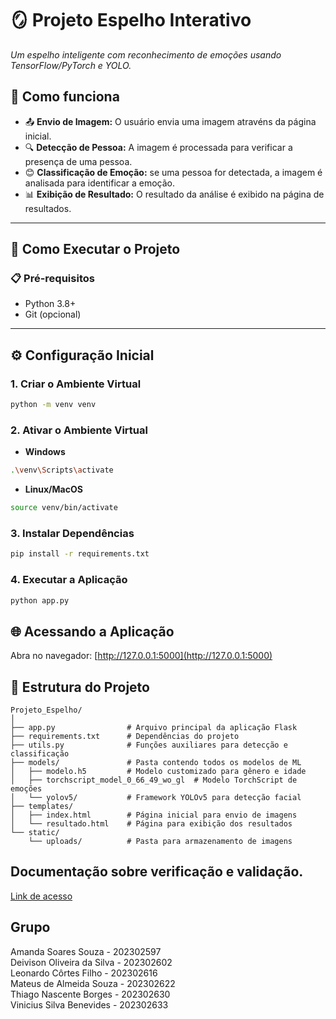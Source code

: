 # 🪞 Projeto Espelho Interativo  
*Um espelho inteligente com reconhecimento de emoções usando TensorFlow/PyTorch e YOLO.*  
## **🧠 Como funciona**
- 📤 **Envio de Imagem:** O usuário envia uma imagem atravéns da página inicial.
- 🔍 **Detecção de Pessoa:** A imagem é processada para verificar a presença de uma pessoa.
- 😊 **Classificação de Emoção:** se uma pessoa for detectada, a imagem é analisada para identificar a emoção.
- 📊 **Exibição de Resultado:** O resultado da análise é exibido na página de resultados.

---
## 🚀 Como Executar o Projeto  

### 📋 Pré-requisitos  
- Python 3.8+  
- Git (opcional)  

---

## ⚙️ Configuração Inicial  

### 1. Criar o Ambiente Virtual  
```bash
python -m venv venv
```
### 2. Ativar o Ambiente Virtual
- **Windows**
```bash
.\venv\Scripts\activate
```
- **Linux/MacOS**
```bash
source venv/bin/activate
```
### 3. Instalar Dependências
```bash
pip install -r requirements.txt
```
### 4. Executar a Aplicação
```bash
python app.py
```
## 🌐 Acessando a Aplicação  
Abra no navegador: [http://127.0.0.1:5000](http://127.0.0.1:5000)

## 📁 Estrutura do Projeto
```text
Projeto_Espelho/
│
├── app.py                # Arquivo principal da aplicação Flask
├── requirements.txt      # Dependências do projeto
├── utils.py              # Funções auxiliares para detecção e classificação
├── models/               # Pasta contendo todos os modelos de ML
│   ├── modelo.h5         # Modelo customizado para gênero e idade
│   ├── torchscript_model_0_66_49_wo_gl  # Modelo TorchScript de emoções
│   └── yolov5/           # Framework YOLOv5 para detecção facial
├── templates/
│   ├── index.html        # Página inicial para envio de imagens
│   └── resultado.html    # Página para exibição dos resultados
└── static/
    └── uploads/          # Pasta para armazenamento de imagens
```

## Documentação sobre verificação e validação.  
[Link de acesso](https://github.com/sicdavyd/Projeto_Espelho/blob/main/documentacao_etapa_4.md)  

## Grupo
Amanda Soares Souza - 202302597  
Deivison Oliveira da Silva - 202302602  
Leonardo Côrtes Filho - 202302616  
Mateus de Almeida Souza - 202302622  
Thiago Nascente Borges - 202302630  
Vinicius Silva Benevides - 202302633  

